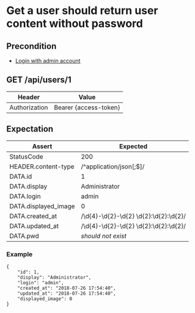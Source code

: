 # Get a user should return user content without password

## Precondition

* [Login with admin account](../common/login-with-admin.md)

## GET /api/users/1

| Header | Value |
| - | - |
| Authorization | Bearer {access-token} |

## Expectation

| Assert | Expected |
| - | - |
| StatusCode | 200 |
| HEADER.content-type | /^application/json[;$]/ |
| DATA.id | 1 |
| DATA.display | Administrator |
| DATA.login | admin |
| DATA.displayed_image | 0 |
| DATA.created_at | /\d{4}-\d{2}-\d{2} \d{2}:\d{2}:\d{2}/ |
| DATA.updated_at | /\d{4}-\d{2}-\d{2} \d{2}:\d{2}:\d{2}/ |
| DATA.pwd | *should not exist* |

### Example

```
{
    "id": 1,
    "display": "Administrator",
    "login": "admin",
    "created_at": "2018-07-26 17:54:40",
    "updated_at": "2018-07-26 17:54:40",
    "displayed_image": 0
}
```